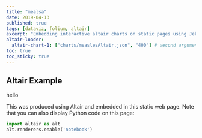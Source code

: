 ```yaml
---
title: "mealsa"
date: 2019-04-13
published: true
tags: [dataviz, folium, altair]
excerpt: "Embedding interactive altair charts on static pages using Jekyll."
altair-loader:
  altair-chart-1: ["charts/measlesAltair.json", "400"] # second argument is the height
toc: true
toc_sticky: true
---
```


## Altair Example

hello

<div id="altair-chart-1"></div>

This was produced using Altair and embedded in this static web page. Note that you can also display Python code on this page:

```python
import altair as alt
alt.renderers.enable('notebook')
```